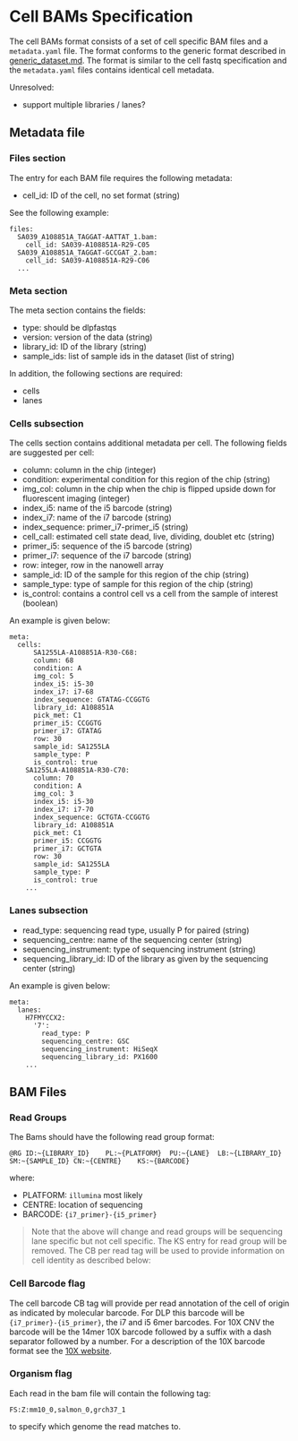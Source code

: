 # Cell BAMs Specification

The cell BAMs format consists of a set of cell specific BAM files and a `metadata.yaml` file.  The format conforms to the generic format described in [generic_dataset.md](generic_dataset.md).  The format is similar to the cell fastq specification and the `metadata.yaml` files contains identical cell metadata.

Unresolved:
- support multiple libraries / lanes?

## Metadata file

### Files section

The entry for each BAM file requires the following metadata:

- cell_id: ID of the cell, no set format (string)

See the following example:

```
files:
  SA039_A108851A_TAGGAT-AATTAT_1.bam:
    cell_id: SA039-A108851A-R29-C05
  SA039_A108851A_TAGGAT-GCCGAT_2.bam:
    cell_id: SA039-A108851A-R29-C06
  ...
```

### Meta section

The meta section contains the fields:

- type: should be dlpfastqs
- version: version of the data (string)
- library_id: ID of the library (string)
- sample_ids: list of sample ids in the dataset (list of string)

In addition, the following sections are required:

- cells
- lanes

### Cells subsection

The cells section contains additional metadata per cell.  The following fields are suggested per cell:

- column: column in the chip (integer)
- condition: experimental condition for this region of the chip (string)
- img_col: column in the chip when the chip is flipped upside down for fluorescent imaging (integer)
- index_i5: name of the i5 barcode (string)
- index_i7: name of the i7 barcode (string)
- index_sequence: primer_i7-primer_i5 (string)
- cell_call: estimated cell state dead, live, dividing, doublet etc (string)
- primer_i5: sequence of the i5 barcode (string)
- primer_i7: sequence of the i7 barcode (string)
- row: integer, row in the nanowell array
- sample_id: ID of the sample for this region of the chip (string) 
- sample_type: type of sample for this region of the chip (string)
- is_control: contains a control cell vs a cell from the sample of interest (boolean)

An example is given below:

```
meta:
  cells:
      SA1255LA-A108851A-R30-C68:
      column: 68
      condition: A
      img_col: 5
      index_i5: i5-30
      index_i7: i7-68
      index_sequence: GTATAG-CCGGTG
      library_id: A108851A
      pick_met: C1
      primer_i5: CCGGTG
      primer_i7: GTATAG
      row: 30
      sample_id: SA1255LA
      sample_type: P
      is_control: true
    SA1255LA-A108851A-R30-C70:
      column: 70
      condition: A
      img_col: 3
      index_i5: i5-30
      index_i7: i7-70
      index_sequence: GCTGTA-CCGGTG
      library_id: A108851A
      pick_met: C1
      primer_i5: CCGGTG
      primer_i7: GCTGTA
      row: 30
      sample_id: SA1255LA
      sample_type: P
      is_control: true
    ...
```

### Lanes subsection

- read_type: sequencing read type, usually P for paired (string)
- sequencing_centre: name of the sequencing center (string)
- sequencing_instrument: type of sequencing instrument (string)
- sequencing_library_id: ID of the library as given by the sequencing center (string)

An example is given below:

```
meta:
  lanes:
    H7FMYCCX2:
      '7':
        read_type: P
        sequencing_centre: GSC
        sequencing_instrument: HiSeqX
        sequencing_library_id: PX1600
    ...
```

## BAM Files

### Read Groups

The Bams should have the following read group format:

```
@RG	ID:~{LIBRARY_ID}	PL:~{PLATFORM}	PU:~{LANE}	LB:~{LIBRARY_ID}	SM:~{SAMPLE_ID}	CN:~{CENTRE}	KS:~{BARCODE}
```

where:
- PLATFORM: `illumina` most likely
- CENTRE: location of sequencing
- BARCODE: `{i7_primer}-{i5_primer}`

> Note that the above will change and read groups will be sequencing lane specific but not cell specific.  The KS entry for read group will be removed.  The CB per read tag will be used to provide information on cell identity as described below:

### Cell Barcode flag

The cell barcode CB tag will provide per read annotation of the cell of origin as indicated by molecular barcode.  For DLP this barcode will be `{i7_primer}-{i5_primer}`, the i7 and i5 6mer barcodes.  For 10X CNV the barcode will be the 14mer 10X barcode followed by a suffix with a dash separator followed by a number.  For a description of the 10X barcode format see the [10X website](https://support.10xgenomics.com/single-cell-gene-expression/software/pipelines/latest/output/bam). 

### Organism flag

Each read in the bam file will contain the following tag:

```
FS:Z:mm10_0,salmon_0,grch37_1
```

to specify which genome the read matches to. 



